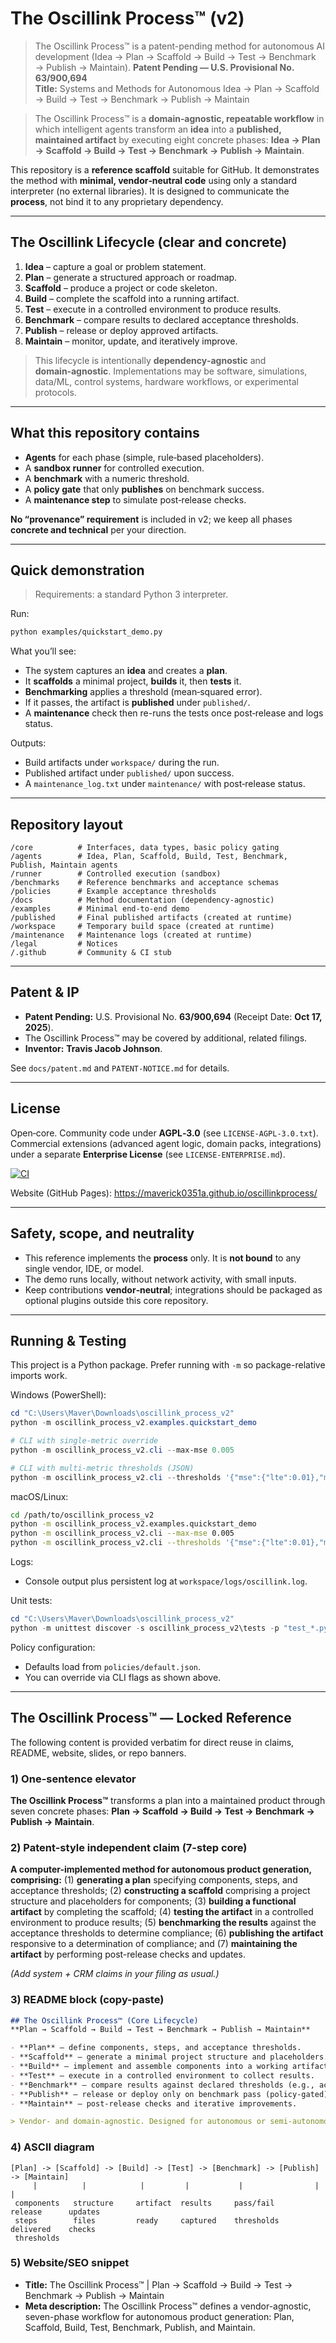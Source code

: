 # The Oscillink Process™ (v2)
> The Oscillink Process™ is a patent-pending method for autonomous AI development (Idea → Plan → Scaffold → Build → Test → Benchmark → Publish → Maintain).
**Patent Pending — U.S. Provisional No. 63/900,694**  
**Title:** Systems and Methods for Autonomous Idea → Plan → Scaffold → Build → Test → Benchmark → Publish → Maintain

> The Oscillink Process™ is a **domain‑agnostic, repeatable workflow** in which intelligent agents transform an **idea** into a **published, maintained artifact** by executing eight concrete phases:
> **Idea → Plan → Scaffold → Build → Test → Benchmark → Publish → Maintain**.

This repository is a **reference scaffold** suitable for GitHub. It demonstrates the method with **minimal, vendor‑neutral code** using only a standard interpreter (no external libraries). It is designed to communicate the **process**, not bind it to any proprietary dependency.

---

## The Oscillink Lifecycle (clear and concrete)

1. **Idea** – capture a goal or problem statement.  
2. **Plan** – generate a structured approach or roadmap.  
3. **Scaffold** – produce a project or code skeleton.  
4. **Build** – complete the scaffold into a running artifact.  
5. **Test** – execute in a controlled environment to produce results.  
6. **Benchmark** – compare results to declared acceptance thresholds.  
7. **Publish** – release or deploy approved artifacts.  
8. **Maintain** – monitor, update, and iteratively improve.

> This lifecycle is intentionally **dependency‑agnostic** and **domain‑agnostic**. Implementations may be software, simulations, data/ML, control systems, hardware workflows, or experimental protocols.

---

## What this repository contains

- **Agents** for each phase (simple, rule‑based placeholders).  
- A **sandbox runner** for controlled execution.  
- A **benchmark** with a numeric threshold.  
- A **policy gate** that only **publishes** on benchmark success.  
- A **maintenance step** to simulate post‑release checks.

**No “provenance” requirement** is included in v2; we keep all phases **concrete and technical** per your direction.

---

## Quick demonstration

> Requirements: a standard Python 3 interpreter.

Run:
```bash
python examples/quickstart_demo.py
```

What you’ll see:
- The system captures an **idea** and creates a **plan**.  
- It **scaffolds** a minimal project, **builds** it, then **tests** it.  
- **Benchmarking** applies a threshold (mean‑squared error).  
- If it passes, the artifact is **published** under `published/`.  
- A **maintenance** check then re-runs the tests once post‑release and logs status.

Outputs:
- Build artifacts under `workspace/` during the run.  
- Published artifact under `published/` upon success.  
- A `maintenance_log.txt` under `maintenance/` with post‑release status.

---

## Repository layout
```
/core          # Interfaces, data types, basic policy gating
/agents        # Idea, Plan, Scaffold, Build, Test, Benchmark, Publish, Maintain agents
/runner        # Controlled execution (sandbox)
/benchmarks    # Reference benchmarks and acceptance schemas
/policies      # Example acceptance thresholds
/docs          # Method documentation (dependency-agnostic)
/examples      # Minimal end-to-end demo
/published     # Final published artifacts (created at runtime)
/workspace     # Temporary build space (created at runtime)
/maintenance   # Maintenance logs (created at runtime)
/legal         # Notices
/.github       # Community & CI stub
```

---

## Patent & IP
- **Patent Pending:** U.S. Provisional No. **63/900,694** (Receipt Date: **Oct 17, 2025**).  
- The Oscillink Process™ may be covered by additional, related filings.  
- **Inventor:** **Travis Jacob Johnson**.

See `docs/patent.md` and `PATENT-NOTICE.md` for details.

---

## License
Open‑core. Community code under **AGPL‑3.0** (see `LICENSE-AGPL-3.0.txt`).  
Commercial extensions (advanced agent logic, domain packs, integrations) under a separate **Enterprise License** (see `LICENSE-ENTERPRISE.md`).

<!-- CI badge (auto-updated) -->
[![CI](https://github.com/Maverick0351a/oscillinkprocess/actions/workflows/ci.yml/badge.svg)](https://github.com/Maverick0351a/oscillinkprocess/actions/workflows/ci.yml)

Website (GitHub Pages): https://maverick0351a.github.io/oscillinkprocess/

---

## Safety, scope, and neutrality
- This reference implements the **process** only. It is **not bound** to any single vendor, IDE, or model.  
- The demo runs locally, without network activity, with small inputs.  
- Keep contributions **vendor‑neutral**; integrations should be packaged as optional plugins outside this core repository.

---

## Running & Testing

This project is a Python package. Prefer running with `-m` so package-relative imports work.

Windows (PowerShell):

```powershell
cd "C:\Users\Maver\Downloads\oscillink_process_v2"
python -m oscillink_process_v2.examples.quickstart_demo

# CLI with single-metric override
python -m oscillink_process_v2.cli --max-mse 0.005

# CLI with multi-metric thresholds (JSON)
python -m oscillink_process_v2.cli --thresholds '{"mse":{"lte":0.01},"mae":{"lte":0.02}}'
```

macOS/Linux:

```bash
cd /path/to/oscillink_process_v2
python -m oscillink_process_v2.examples.quickstart_demo
python -m oscillink_process_v2.cli --max-mse 0.005
python -m oscillink_process_v2.cli --thresholds '{"mse":{"lte":0.01},"mae":{"lte":0.02}}'
```

Logs:
- Console output plus persistent log at `workspace/logs/oscillink.log`.

Unit tests:

```powershell
cd "C:\Users\Maver\Downloads\oscillink_process_v2"
python -m unittest discover -s oscillink_process_v2\tests -p "test_*.py" -v
```

Policy configuration:
- Defaults load from `policies/default.json`.
- You can override via CLI flags as shown above.

---

## The Oscillink Process™ — Locked Reference

The following content is provided verbatim for direct reuse in claims, README, website, slides, or repo banners.

### 1) One-sentence elevator

**The Oscillink Process™** transforms a plan into a maintained product through seven concrete phases: **Plan → Scaffold → Build → Test → Benchmark → Publish → Maintain**.

### 2) Patent-style independent claim (7-step core)

**A computer-implemented method for autonomous product generation, comprising:**
(1) **generating a plan** specifying components, steps, and acceptance thresholds;
(2) **constructing a scaffold** comprising a project structure and placeholders for components;
(3) **building a functional artifact** by completing the scaffold;
(4) **testing the artifact** in a controlled environment to produce results;
(5) **benchmarking the results** against the acceptance thresholds to determine compliance;
(6) **publishing the artifact** responsive to a determination of compliance; and
(7) **maintaining the artifact** by performing post-release checks and updates.

*(Add system + CRM claims in your filing as usual.)*

### 3) README block (copy-paste)

```markdown
## The Oscillink Process™ (Core Lifecycle)
**Plan → Scaffold → Build → Test → Benchmark → Publish → Maintain**

- **Plan** – define components, steps, and acceptance thresholds.  
- **Scaffold** – generate a minimal project structure and placeholders.  
- **Build** – implement and assemble components into a working artifact.  
- **Test** – execute in a controlled environment to collect results.  
- **Benchmark** – compare results against declared thresholds (e.g., accuracy, latency, resource).  
- **Publish** – release or deploy only on benchmark pass (policy-gated).  
- **Maintain** – post-release checks and iterative improvements.

> Vendor- and domain-agnostic. Designed for autonomous or semi-autonomous workflows.
```

### 4) ASCII diagram

```
[Plan] -> [Scaffold] -> [Build] -> [Test] -> [Benchmark] -> [Publish] -> [Maintain]
	 |          |            |         |           |                |            |
 components   structure     artifact  results     pass/fail        release      updates
 steps        files         ready     captured    thresholds       delivered    checks
 thresholds
```

### 5) Website/SEO snippet

* **Title:** The Oscillink Process™ | Plan → Scaffold → Build → Test → Benchmark → Publish → Maintain
* **Meta description:** The Oscillink Process™ defines a vendor-agnostic, seven-phase workflow for autonomous product generation: Plan, Scaffold, Build, Test, Benchmark, Publish, and Maintain.

